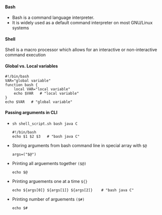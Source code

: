 #### Bash
- Bash is a command language interpreter. 
- It is widely used as a default command interpreter on most GNU/Linux systems

#### Shell
Shell is a macro processor which allows for an interactive or non-interactive command execution

#### Global vs. Local variables
```
#!/bin/bash
VAR="global variable"
function bash {
    local VAR="local variable"
    echo $VAR   # "local variable"
}
echo $VAR   # "global variable"
```

#### Passing arguments in CLI
- `sh shell_script.sh bash java C`
    ```
    #!/bin/bash
    echo $1 $2 $3   # "bash java C"
    ```
- Storing arguments from bash command line in special array with `$@`
    ```
    args=("$@")
    ```
- Printing all arguements together `($@)`
    ```
    echo $@
    ```
- Printing arguements one at a time `${}`
    ```
    echo ${args[0]} ${args[1]} ${args[2]}    # "bash java C"
    ```
- Printing number of arguements `($#)`
    ```
    echo $#
    ```
